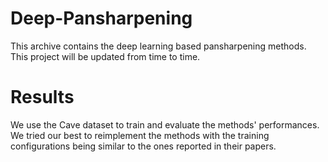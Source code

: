 # Deep-Pansharpening
This archive contains the deep learning based pansharpening methods. This project will be updated from time to time.

# Results
We use the Cave dataset to train and evaluate the methods' performances. We tried our best to reimplement the methods with the training configurations being similar to the ones reported in their papers. 

